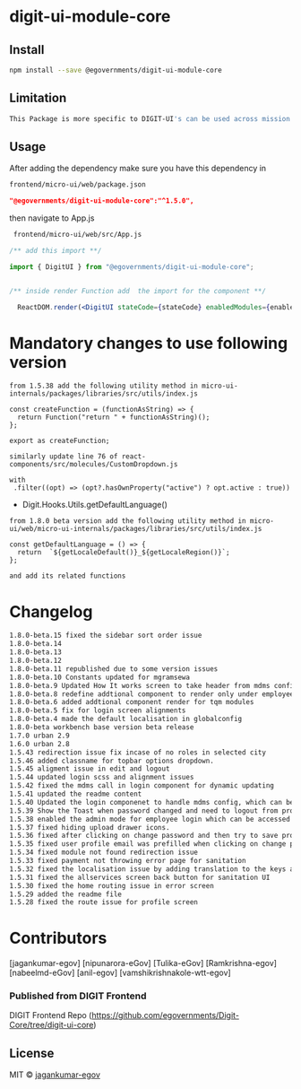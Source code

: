 <!-- TODO: update this -->

# digit-ui-module-core

## Install

```bash
npm install --save @egovernments/digit-ui-module-core
```

## Limitation

```bash
This Package is more specific to DIGIT-UI's can be used across mission's
```

## Usage

After adding the dependency make sure you have this dependency in

```bash
frontend/micro-ui/web/package.json
```

```json
"@egovernments/digit-ui-module-core":"^1.5.0",
```

then navigate to App.js

```bash
 frontend/micro-ui/web/src/App.js
```

```jsx
/** add this import **/

import { DigitUI } from "@egovernments/digit-ui-module-core";


/** inside render Function add  the import for the component **/

  ReactDOM.render(<DigitUI stateCode={stateCode} enabledModules={enabledModules} moduleReducers={moduleReducers} />, document.getElementById("root"));

```

# Mandatory changes to use following version

```
from 1.5.38 add the following utility method in micro-ui-internals/packages/libraries/src/utils/index.js

const createFunction = (functionAsString) => {
  return Function("return " + functionAsString)();
};

export as createFunction;

similarly update line 76 of react-components/src/molecules/CustomDropdown.js

with  
 .filter((opt) => (opt?.hasOwnProperty("active") ? opt.active : true))

```
 *   Digit.Hooks.Utils.getDefaultLanguage()

```
from 1.8.0 beta version add the following utility method in micro-ui/web/micro-ui-internals/packages/libraries/src/utils/index.js

const getDefaultLanguage = () => {
  return  `${getLocaleDefault()}_${getLocaleRegion()}`;
};

and add its related functions

```


# Changelog

```bash
1.8.0-beta.15 fixed the sidebar sort order issue 
1.8.0-beta.14
1.8.0-beta.13 
1.8.0-beta.12
1.8.0-beta.11 republished due to some version issues
1.8.0-beta.10 Constants updated for mgramsewa
1.8.0-beta.9 Updated How It works screen to take header from mdms config and show pdf card only when required
1.8.0-beta.8 redefine addtional component to render only under employee home page 
1.8.0-beta.6 added addtional component render for tqm modules
1.8.0-beta.5 fix for login screen alignments
1.8.0-beta.4 made the default localisation in globalconfig
1.8.0-beta workbench base version beta release
1.7.0 urban 2.9
1.6.0 urban 2.8
1.5.43 redirection issue fix incase of no roles in selected city
1.5.46 added classname for topbar options dropdown.
1.5.45 aligment issue in edit and logout
1.5.44 updated login scss and alignment issues
1.5.42 fixed the mdms call in login component for dynamic updating
1.5.41 updated the readme content
1.5.40 Updated the login componenet to handle mdms config, which can be accessed from master - commonUiConfig and module - LoginConfig
1.5.39 Show the Toast when password changed and need to logout from profile page
1.5.38 enabled the admin mode for employee login which can be accessed through route employee/user/login?mode=admin and updated to use formcomposerv2
1.5.37 fixed hiding upload drawer icons.
1.5.36 fixed after clicking on change password and then try to save profile without changing password showing error.
1.5.35 fixed user profile email was prefilled when clicking on change password
1.5.34 fixed module not found redirection issue
1.5.33 fixed payment not throwing error page for sanitation
1.5.32 fixed the localisation issue by adding translation to the keys and fixed payment response issue for  sanitation UI
1.5.31 fixed the allservices screen back button for sanitation UI
1.5.30 fixed the home routing issue in error screen
1.5.29 added the readme file
1.5.28 fixed the route issue for profile screen
```

# Contributors

[jagankumar-egov] [nipunarora-eGov] [Tulika-eGov] [Ramkrishna-egov] [nabeelmd-eGov] [anil-egov] [vamshikrishnakole-wtt-egov] 

### Published from DIGIT Frontend 

DIGIT Frontend Repo (<https://github.com/egovernments/Digit-Core/tree/digit-ui-core>)

## License

MIT © [jagankumar-egov](https://github.com/jagankumar-egov)
